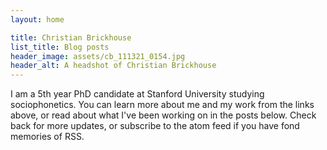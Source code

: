 ```yaml
---
layout: home

title: Christian Brickhouse
list_title: Blog posts
header_image: assets/cb_111321_0154.jpg
header_alt: A headshot of Christian Brickhouse
---
```

I am a 5th year PhD candidate at Stanford University studying sociophonetics. You can learn more about me and my work from the
links above, or read about what I've been working on in the posts below. Check back
for more updates, or subscribe to the atom feed if you have fond memories of RSS.
